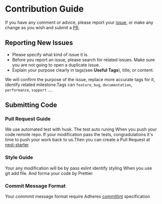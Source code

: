 # Contribution Guide

If you have any comment or advice, please report your [issue](https://github.com/myfreax/nest-starter/issues),
or make any change as you wish and submit a [PR](https://github.com/myfreax/nest-starter/pulls).

## Reporting New Issues

- Please specify what kind of issue it is.
- Before you report an issue, please search for related issues. Make sure you are not going to open a duplicate issue.
- Explain your purpose clearly in tags(see **Useful Tags**), title, or content.

We will confirm the purpose of the issue, replace more accurate tags for it, identify related milestone.Tags can `feature`, `bug`, `documentation`, `performance`, `support` ....

## Submitting Code

### Pull Request Guide

We use automated test with husk. The test auto runing When you push your code remote repo. If your modification pass the tests, congradulations it's time to push your work back to us.Then you can create a Pull Request at [nest-starter](https://github.com/myfreax/nest-starter/pulls)

### Style Guide

Your any modification will be by pass eslint identify styling When you use git add file. And forma your code by Prettier

### Commit Message Format

Your commmit message format require Adheres [commitlint](https://github.com/conventional-changelog/commitlint#what-is-commitlint) specification
